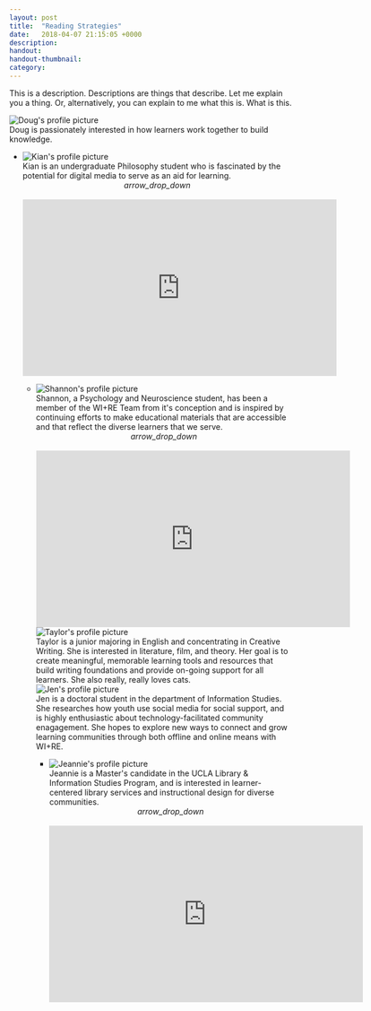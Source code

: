 ```yaml
---
layout: post
title:  "Reading Strategies"
date:   2018-04-07 21:15:05 +0000
description: 
handout:
handout-thumbnail:
category:
---
```

This is a description. Descriptions are things that describe. Let me explain you a thing. Or, alternatively, you can explain to me what this is. What is this.


<!-- this is a comment, we use comments to write notes that only appear in code -->
<!-- we also use comment to mark off sections of code to make things easier to read and scan -->
<!-- for example, in the code below, there is a start statement and an end statement to help us scan and read through the code. -->

<!-- Start Doug's profile -->
 <div class="col s12 offset-m2 l6 offset-l3">
        <div class="card-panel grey lighten-5 z-depth-1">
          <div class="row valign-wrapper">
            <div class="col s3">
              <img src="{{site.baseurl}}/assets/images/doug.jpg" alt="Doug's profile picture" class="circle responsive-img"> <!-- notice the "circle" class -->
            </div>
            <div class="col s9">
              <span class="black-text">
                Doug is passionately interested in how learners work together to build knowledge.
              </span>
            </div>
          </div>
        </div>
      </div>
<!-- End Doug's profile -->

<!-- Start Kian's profile -->
<ul class="collapsible" data-collapsible="expandable">
    <li>
    <div class="collapsible-header row z-depth-1 hoverable blue grey lighten-5">
       <div class="row valign-wrapper">
          <div class="col s3">
             <img src="{{site.baseurl}}/assets/images/kian.jpg" alt="Kian's profile picture" class="circle responsive-img"> 
          </div>
          <div class="col s9">
             <span class="black-text">
                Kian is an undergraduate Philosophy student who is fascinated by the potential for digital media to serve as an aid for learning.
             </span>
          </div>
       </div>
       <div><center><i class="material-icons md-36">arrow_drop_down</i></center></div>
    </div>
    <div class="collapsible-body">
       <div class="video-container">
          <iframe width="560" height="315" src="https://www.youtube.com/embed/aYhQEOXJ8d0" frameborder="0" allow="autoplay; encrypted-media" allowfullscreen></iframe>
       </div>
    </div>
    </li>
 <!-- End Kian's profile -->
 
 <!-- Start Shannon's profile -->
<ul class="collapsible" data-collapsible="expandable">
    <li>
    <div class="collapsible-header row z-depth-1 hoverable blue grey lighten-5">
       <div class="row valign-wrapper">
          <div class="col s3">
             <img src="{{site.baseurl}}/assets/images/shannon.jpg" alt="Shannon's profile picture" class="circle responsive-img">
          </div>
          <div class="col s9">
             <span class="black-text">
                Shannon, a Psychology and Neuroscience student, has been a member of the WI+RE Team from it's conception and is inspired by continuing efforts to make educational materials that are accessible and that reflect the diverse learners that we serve. 
             </span>
          </div>
       </div>
       <div><center><i class="material-icons">arrow_drop_down</i></center></div>
    </div>
    <div class="collapsible-body">
       <div class="video-container">
          <iframe width="560" height="315" src="https://www.youtube.com/embed/u2bU-TJ4e98" frameborder="0" allow="autoplay; encrypted-media" allowfullscreen></iframe>
       </div>
    </div>
    </li>
<!-- End Shannon's profile -->
  
<!-- Start Taylor's profile -->
<div class="col s12 offset-m2 l6 offset-l3">
        <div class="card-panel grey lighten-5 z-depth-1">
          <div class="row valign-wrapper">
            <div class="col s3">
               <img src="{{site.baseurl}}/assets/images/Taylor.jpg" alt="Taylor's profile picture" class="circle responsive-img"> <!-- notice the "circle" class -->
            </div>
            <div class="col s9">
              <span class="black-text">
                Taylor is a junior majoring in English and concentrating in Creative Writing. She is interested in literature, film, and theory. Her goal is to create meaningful, memorable learning tools and resources that build writing foundations and provide on-going support for all learners. She also really, really loves cats.
                </span>
            </div>
          </div>
        </div>
      </div>
<!-- End Taylor's profile -->

<!-- Start Jen's profile -->
<div class="col s12 offset-m2 l6 offset-l3">
        <div class="card-panel grey lighten-5 z-depth-1">
          <div class="row valign-wrapper">
            <div class="col s3">
               <img src="{{site.baseurl}}/assets/images/jen.jpg" alt="Jen's profile picture" class="circle responsive-img"> <!-- notice the "circle" class -->
            </div>
            <div class="col s9">
              <span class="black-text">
                Jen is a doctoral student in the department of Information Studies. She researches how youth use social media for social support, and is highly enthusiastic about technology-facilitated community enagagement. She hopes to explore new ways to connect and grow learning communities through both offline and online means with WI+RE. 
                </span>
            </div>
          </div>
        </div>
      </div>
<!-- End Jen's profile -->

<!-- Start Jeannie's profile -->
<ul class="collapsible" data-collapsible="expandable">
    <li>
    <div class="collapsible-header row z-depth-1 hoverable blue grey lighten-5">
       <div class="row valign-wrapper">
          <div class="col s3">
             <img src="{{site.baseurl}}/assets/images/Jeannie.jpg" alt="Jeannie's profile picture" class="circle responsive-img"> 
          </div>
          <div class="col s9">
             <span class="black-text">
                Jeannie is a Master's candidate in the UCLA Library & Information Studies Program, and is interested in learner-centered library services and instructional design for diverse communities.
             </span>
          </div>
       </div>
       <div><center><i class="material-icons md-36">arrow_drop_down</i></center></div>
    </div>
    <div class="collapsible-body">
       <div class="video-container">
          <iframe width="560" height="315" src="https://www.youtube.com/embed/NsDt0dta_gg" frameborder="0" allow="autoplay; encrypted-media" allowfullscreen></iframe>
       </div>
    </div>
    </li>
 <!-- End Jeannie's profile -->

